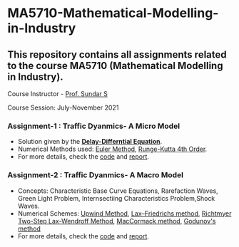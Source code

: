 # MA5710-Mathematical-Modelling-in-Industry

## This repository contains all assignments related to the course MA5710 (Mathematical Modelling in Industry).

Course Instructor - [Prof. Sundar S](https://math.iitm.ac.in/public_html/slnt/index.htm)

Course Session: July-November 2021

### Assignment-1 : Traffic Dyanmics- A Micro Model
- Solution given by the [**Delay-Differntial Equation**](https://en.wikipedia.org/wiki/Delay_differential_equation).
- Numerical Methods used: [Euler Method](https://en.wikipedia.org/wiki/Euler_method#:~:text=The%20Euler%20method%20is%20a,proportional%20to%20the%20step%20size.), [Runge-Kutta 4th Order](https://www.geeksforgeeks.org/runge-kutta-4th-order-method-solve-differential-equation/).
- For more details, check the [code](https://github.com/sid-betalol/MA5710-Mathematical-Modelling-in-Industry/tree/main/assignment1_traffic_dynamics_micro/code) and [report](https://github.com/sid-betalol/MA5710-Mathematical-Modelling-in-Industry/tree/main/assignment1_traffic_dynamics_micro/report).

### Assignment-2 : Traffic Dyanmics- A Macro Model
- Concepts: Characteristic Base Curve Equations, Rarefaction Waves, Green Light Problem, Internsectiing Characteristics Problem,Shock Waves. 
- Numerical Schemes: [Upwind Method](https://en.wikipedia.org/wiki/Upwind_scheme#:~:text=In%20computational%20physics%2C%20the%20term,derivatives%20in%20a%20flow%20field.), [Lax–Friedrichs method](https://en.wikipedia.org/wiki/Lax%E2%80%93Friedrichs_method), [Richtmyer Two-Step Lax-Wendroff Method](https://en.wikipedia.org/wiki/Lax%E2%80%93Wendroff_method#Richtmyer_method), [MacCormack method](https://en.wikipedia.org/wiki/MacCormack_method#:~:text=In%20computational%20fluid%20dynamics%2C%20the,MacCormack%20in%201969.), [Godunov's method](https://en.wikipedia.org/wiki/Godunov%27s_theorem)
- For more details, check the [code](https://github.com/sid-betalol/MA5710-Mathematical-Modelling-in-Industry/tree/main/assignment2_traffic_dynamics_macro/code) and [report](https://github.com/sid-betalol/MA5710-Mathematical-Modelling-in-Industry/tree/main/assignment2_traffic_dynamics_macro/report).
